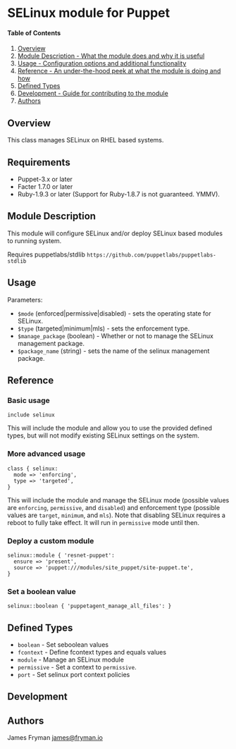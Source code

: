 # SELinux module for Puppet

#### Table of Contents

1. [Overview](#overview)
1. [Module Description - What the module does and why it is useful](#module-description)
1. [Usage - Configuration options and additional functionality](#usage)
1. [Reference - An under-the-hood peek at what the module is doing and how](#reference)
1. [Defined Types](#defined-types)
1. [Development - Guide for contributing to the module](#development)
1. [Authors](#authors)

## Overview

This class manages SELinux on RHEL based systems.

## Requirements

* Puppet-3.x or later
* Facter 1.7.0 or later
* Ruby-1.9.3 or later (Support for Ruby-1.8.7 is not guaranteed. YMMV).

## Module Description

This module will configure SELinux and/or deploy SELinux based modules to
running system.

Requires puppetlabs/stdlib
`https://github.com/puppetlabs/puppetlabs-stdlib`

## Usage

Parameters:

* `$mode` (enforced|permissive|disabled) - sets the operating state for SELinux.
* `$type` (targeted|minimum|mls) - sets the enforcement type.
* `$manage_package` (boolean) - Whether or not to manage the SELinux management package.
* `$package_name` (string) - sets the name of the selinux management package.

## Reference

### Basic usage

```puppet
include selinux
```

This will include the module and allow you to use the provided defined types,
but will not modify existing SELinux settings on the system.

### More advanced usage

```puppet
class { selinux:
  mode => 'enforcing',
  type => 'targeted',
}
```

This will include the module and manage the SELinux mode (possible values are
`enforcing`, `permissive`, and `disabled`) and enforcement type (possible values
are `target`, `minimum`, and `mls`). Note that disabling SELinux requires a reboot
to fully take effect. It will run in `permissive` mode until then.

### Deploy a custom module

```puppet
selinux::module { 'resnet-puppet':
  ensure => 'present',
  source => 'puppet:///modules/site_puppet/site-puppet.te',
}
```

### Set a boolean value

```puppet
selinux::boolean { 'puppetagent_manage_all_files': }
```

## Defined Types

* `boolean` - Set seboolean values
* `fcontext` - Define fcontext types and equals values
* `module` - Manage an SELinux module
* `permissive` - Set a context to `permissive`.
* `port` - Set selinux port context policies

## Development

## Authors

James Fryman <james@fryman.io>
